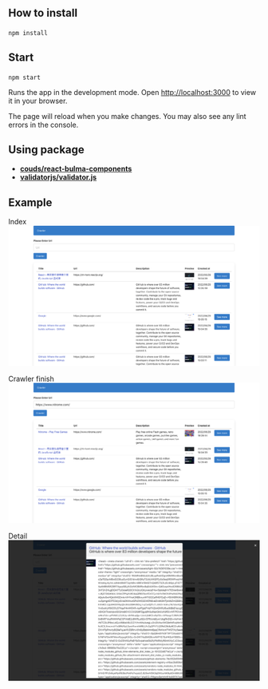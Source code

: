 ## How to install

`npm install`

## Start

`npm start`

Runs the app in the development mode.
Open [http://localhost:3000](http://localhost:3000) to view it in your browser.

The page will reload when you make changes.
You may also see any lint errors in the console.

## Using package

- **[couds/react-bulma-components](https://github.com/couds/react-bulma-components)**
- **[validatorjs/validator.js](https://github.com/validatorjs/validator.js)**

## Example

Index
![Index](https://github.com/melonnn/Crawler-frontend/blob/master/index.png)

Crawler finish
![Index](https://github.com/melonnn/Crawler-frontend/blob/master/add.png)


Detail
![Index](https://github.com/melonnn/Crawler-frontend/blob/master/detail.png)
